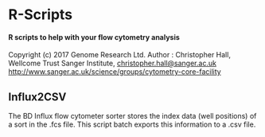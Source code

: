# R-Scripts
#### R scripts to help with your flow cytometry analysis
Copyright (c) 2017 Genome Research Ltd.
Author : Christopher Hall, Wellcome Trust Sanger Institute, christopher.hall@sanger.ac.uk
http://www.sanger.ac.uk/science/groups/cytometry-core-facility

## Influx2CSV
The BD Influx flow cytometer sorter stores the index data (well positions) of a sort in the .fcs file.  This script batch exports this information to a .csv file.
